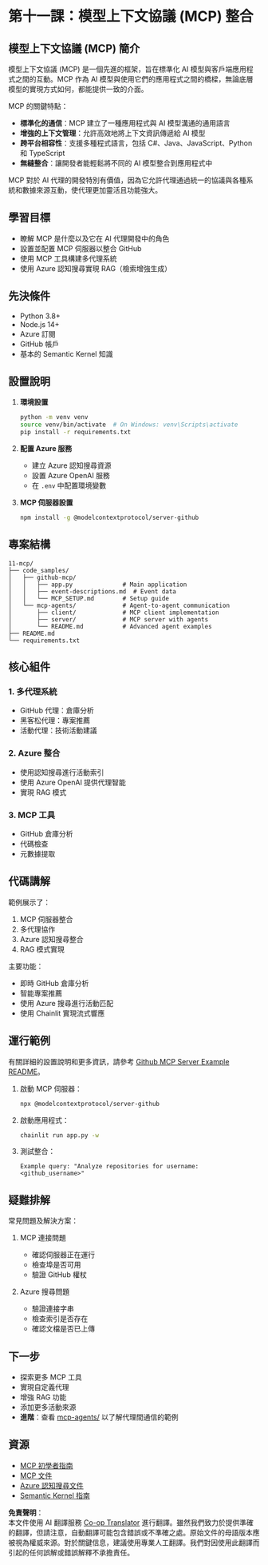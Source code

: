 <!--
CO_OP_TRANSLATOR_METADATA:
{
  "original_hash": "e255edb8423b34b4bba20263ef38f208",
  "translation_date": "2025-07-24T07:53:53+00:00",
  "source_file": "11-mcp/README.md",
  "language_code": "tw"
}
-->
# 第十一課：模型上下文協議 (MCP) 整合

## 模型上下文協議 (MCP) 簡介

模型上下文協議 (MCP) 是一個先進的框架，旨在標準化 AI 模型與客戶端應用程式之間的互動。MCP 作為 AI 模型與使用它們的應用程式之間的橋樑，無論底層模型的實現方式如何，都能提供一致的介面。

MCP 的關鍵特點：

- **標準化的通信**：MCP 建立了一種應用程式與 AI 模型溝通的通用語言  
- **增強的上下文管理**：允許高效地將上下文資訊傳遞給 AI 模型  
- **跨平台相容性**：支援多種程式語言，包括 C#、Java、JavaScript、Python 和 TypeScript  
- **無縫整合**：讓開發者能輕鬆將不同的 AI 模型整合到應用程式中  

MCP 對於 AI 代理的開發特別有價值，因為它允許代理通過統一的協議與各種系統和數據來源互動，使代理更加靈活且功能強大。

## 學習目標
- 瞭解 MCP 是什麼以及它在 AI 代理開發中的角色  
- 設置並配置 MCP 伺服器以整合 GitHub  
- 使用 MCP 工具構建多代理系統  
- 使用 Azure 認知搜尋實現 RAG（檢索增強生成）  

## 先決條件
- Python 3.8+  
- Node.js 14+  
- Azure 訂閱  
- GitHub 帳戶  
- 基本的 Semantic Kernel 知識  

## 設置說明

1. **環境設置**  
   ```bash
   python -m venv venv
   source venv/bin/activate  # On Windows: venv\Scripts\activate
   pip install -r requirements.txt
   ```

2. **配置 Azure 服務**  
   - 建立 Azure 認知搜尋資源  
   - 設置 Azure OpenAI 服務  
   - 在 `.env` 中配置環境變數  

3. **MCP 伺服器設置**  
   ```bash
   npm install -g @modelcontextprotocol/server-github
   ```

## 專案結構

```
11-mcp/
├── code_samples/
│   ├── github-mcp/
│   │   ├── app.py              # Main application
│   │   ├── event-descriptions.md  # Event data
│   │   └── MCP_SETUP.md        # Setup guide
│   └── mcp-agents/             # Agent-to-agent communication
│       ├── client/             # MCP client implementation
│       ├── server/             # MCP server with agents
│       └── README.md           # Advanced agent examples
├── README.md
└── requirements.txt
```

## 核心組件

### 1. 多代理系統
- GitHub 代理：倉庫分析  
- 黑客松代理：專案推薦  
- 活動代理：技術活動建議  

### 2. Azure 整合
- 使用認知搜尋進行活動索引  
- 使用 Azure OpenAI 提供代理智能  
- 實現 RAG 模式  

### 3. MCP 工具
- GitHub 倉庫分析  
- 代碼檢查  
- 元數據提取  

## 代碼講解

範例展示了：
1. MCP 伺服器整合  
2. 多代理協作  
3. Azure 認知搜尋整合  
4. RAG 模式實現  

主要功能：
- 即時 GitHub 倉庫分析  
- 智能專案推薦  
- 使用 Azure 搜尋進行活動匹配  
- 使用 Chainlit 實現流式響應  

## 運行範例

有關詳細的設置說明和更多資訊，請參考 [Github MCP Server Example README](./code_samples/github-mcp/README.md)。

1. 啟動 MCP 伺服器：  
   ```bash
   npx @modelcontextprotocol/server-github
   ```

2. 啟動應用程式：  
   ```bash
   chainlit run app.py -w
   ```

3. 測試整合：  
   ```
   Example query: "Analyze repositories for username: <github_username>"
   ```

## 疑難排解

常見問題及解決方案：
1. MCP 連接問題  
   - 確認伺服器正在運行  
   - 檢查埠是否可用  
   - 驗證 GitHub 權杖  

2. Azure 搜尋問題  
   - 驗證連接字串  
   - 檢查索引是否存在  
   - 確認文檔是否已上傳  

## 下一步
- 探索更多 MCP 工具  
- 實現自定義代理  
- 增強 RAG 功能  
- 添加更多活動來源  
- **進階**：查看 [mcp-agents/](../../../11-mcp/code_samples/mcp-agents) 以了解代理間通信的範例  

## 資源
- [MCP 初學者指南](https://aka.ms/mcp-for-beginners)  
- [MCP 文件](https://github.com/microsoft/semantic-kernel/tree/main/python/semantic-kernel/semantic_kernel/connectors/mcp)  
- [Azure 認知搜尋文件](https://learn.microsoft.com/azure/search/)  
- [Semantic Kernel 指南](https://learn.microsoft.com/semantic-kernel/)  

**免責聲明**：  
本文件使用 AI 翻譯服務 [Co-op Translator](https://github.com/Azure/co-op-translator) 進行翻譯。雖然我們致力於提供準確的翻譯，但請注意，自動翻譯可能包含錯誤或不準確之處。原始文件的母語版本應被視為權威來源。對於關鍵信息，建議使用專業人工翻譯。我們對因使用此翻譯而引起的任何誤解或錯誤解釋不承擔責任。